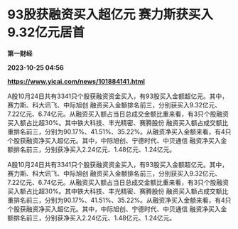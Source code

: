 # 93股获融资买入超亿元 赛力斯获买入9.32亿元居首
**第一财经**

**2023-10-25 04:56**

**https://www.yicai.com/news/101884141.html**

A股10月24日共有3341只个股获融资资金买入，有93股买入金额超亿元。其中，赛力斯、科大讯飞、中际旭创 融资买入金额排名前三，分别获买入9.32亿元、7.22亿元、6.74亿元。从融资买入额占当日总成交金额比重来看，有3只个股融资买入额占比超30%。其中铁大科技、丰光精密、赛腾股份 融资买入额占成交额比重排名前三，分别为90.17%、41.51%、35.22%。从融资净买入金额来看，有4只个股获融资净买入超亿元。其中，中际旭创、宁德时代、中贝通信 融资净买入金额排名前三，分别获净买入2.24亿元、1.48亿元、1.24亿元。

A股10月24日共有3341只个股获融资资金买入，有93股买入金额超亿元。其中，赛力斯、科大讯飞、中际旭创 融资买入金额排名前三，分别获买入9.32亿元、7.22亿元、6.74亿元。从融资买入额占当日总成交金额比重来看，有3只个股融资买入额占比超30%。其中铁大科技、丰光精密、赛腾股份 融资买入额占成交额比重排名前三，分别为90.17%、41.51%、35.22%。从融资净买入金额来看，有4只个股获融资净买入超亿元。其中，中际旭创、宁德时代、中贝通信 融资净买入金额排名前三，分别获净买入2.24亿元、1.48亿元、1.24亿元。